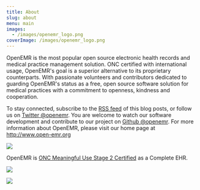```yaml
---
title: About
slug: about
menu: main
images:
  - /images/openemr_logo.png
coverImage: /images/openemr_logo.png
---
```


OpenEMR is the most popular open source electronic health records and medical
practice management solution. ONC certified with international usage, OpenEMR's
goal is a superior alternative to its proprietary counterparts. With passionate
volunteers and contributors dedicated to guarding OpenEMR's status as a free,
open source software solution for medical practices with a commitment to
openness, kindness and cooperation.

To stay connected, subscribe to the [RSS feed](/index.xml) of this blog posts,
or follow us on [Twitter @openemr](https://twitter.com/openemr). You are welcome
to watch our software development and contribute to our project on 
[Github @openemr](https://github.com/openemr). For more information about
OpenEMR, please visit our home page at <a href="http://www.open-emr.org" target="_blank">http://www.open-emr.org</a>

![](/images/450px-Onc-2017.png)

OpenEMR is [ONC Meaningful Use Stage 2 Certified](http://www.open-emr.org/wiki/images/0/04/OpenEMR_Complete_EHR_2014_Edition_Cert.pdf)
as a Complete EHR.

![](/images/bossie-2012.png)

![](/images/bossie-2013.png)
